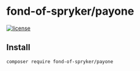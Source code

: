# fond-of-spryker/payone
[![license](https://img.shields.io/github/license/mashape/apistatus.svg)](https://packagist.org/packages/fond-of-spryker/payone)

## Install

```
composer require fond-of-spryker/payone
```